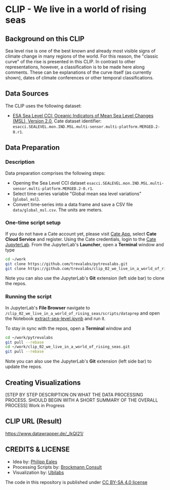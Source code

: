 # CLIP - We live in a world of rising seas 

## Background on this CLIP

Sea level rise is one of the best known and already most visible signs of climate change in many regions of the world. For this reason, the "classic curve" of the rise is presented in this CLIP. In contrast to other representations, however, a classification is to be made here along comments. These can be explanations of the curve itself (as currently shown), dates of climate conferences or other temporal classifications.

## Data Sources

The CLIP uses the following dataset:

- [ESA Sea Level CCI: Oceanic Indicators of Mean Sea Level Changes (MSL), Version 2.0](https://catalogue.ceda.ac.uk/uuid/3ac333b828b54e3495c7749f5bce2fe3), 
  Cate dataset identifier: `esacci.SEALEVEL.mon.IND.MSL.multi-sensor.multi-platform.MERGED.2-0.r1`.

## Data Preparation

### Description

Data preparation comprises the following steps:

* Opening the Sea Level CCI dataset `esacci.SEALEVEL.mon.IND.MSL.multi-sensor.multi-platform.MERGED.2-0.r1`.
* Select time-series variable "Global mean sea level variations" (`global_msl`).
* Convert time-series into a data frame and save a CSV file `data/global_msl.csv`. 
  The units are meters.

### One-time script setup

If you do not have a Cate account yet, please visit [Cate App](https://cate.climate.esa.int/), select **Cate Cloud Service** and register. 
Using the Cate credentials, login to the [Cate JupyterLab](https://cate-lab.brockmann-consult.de/). 
From the JupyterLab's **Launcher**, open a **Terminal** window and type

```bash
cd ~/work
git clone https://github.com/trevalabs/pytrevalabs.git
git clone https://github.com/trevalabs/clip_02_we_live_in_a_world_of_rising_seas.git
```

Note you can also use the JupyterLab's **Git** extension (left side bar) to clone the repos.

### Running the script

In JupyterLab's **File Browser** navigate to `/clip_02_we_live_in_a_world_of_rising_seas/scripts/dataprep` and open
the Notebook [extract-sea-level.ipynb](scripts/dataprep/extract-sea-level.ipynb) and run it.

To stay in sync with the repos, open a **Terminal** window and

```bash
cd ~/work/pytrevalabs
git pull --rebase
cd ~/work/clip_02_we_live_in_a_world_of_rising_seas.git
git pull --rebase
```

Note you can also use the JupyterLab's **Git** extension (left side bar) to update the repos.


## Creating Visualizations
[STEP BY STEP DESCRIPTION ON WHAT THE DATA PROCESSING PROCESS. SHOULD BEGIN WITH A SHORT SUMMARY OF THE OVERALL PROCESS]
Work in Progress

## CLIP URL (Result)
https://www.datawrapper.de/_/kQI21/

## CREDITS & LICENSE
- Idea by: [Philipp Eales](http://www.planetaryvisions.com/index.php)
- Processing Scripts by: [Brockmann Consult](https://www.brockmann-consult.de/)
- Visualization by: [Ubilabs](https://ubilabs.com/de)

The code in this repository is published under [CC BY-SA 4.0 license](https://creativecommons.org/licenses/by-sa/4.0/)
